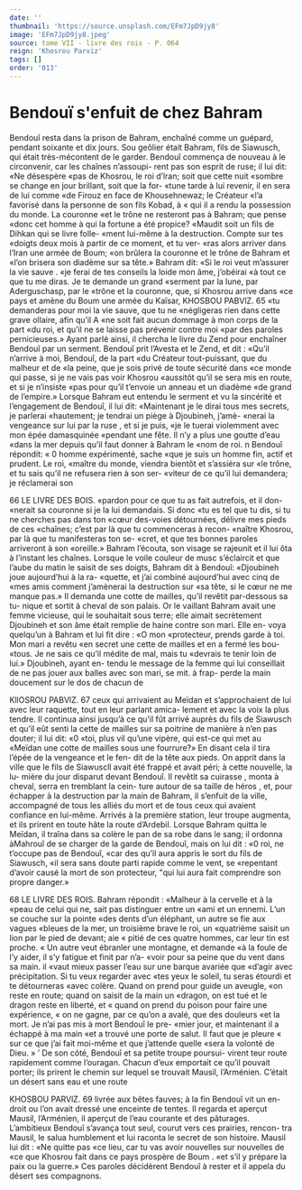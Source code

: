 ```yaml
---
date: ''
thumbnail: 'https://source.unsplash.com/EFm7JpD9jy8'
image: 'EFm7JpD9jy8.jpeg'
source: tome VII - livre des rois - P. 064
reign: 'Khosrou Parviz'
tags: []
order: '013'
---
```


# Bendouï s'enfuit de chez Bahram

Bendouî resta dans la prison de Bahram, enchaîné
comme un guépard, pendant soixante et dix jours. Sou geôlier était Bahram, fils de Siawusch, qui était très-mécontent de le garder. Bendouî commença de nouveau à le circonvenir, car les chaînes n’assoupi-
rent pas son esprit de ruse; il lui dit: «Ne désespère «pas de Khosrou, le roi d’lran; soit que cette nuit «sombre se change en jour brillant, soit que la for- «tune tarde à lui revenir, il en sera de lui comme «de Firouz en face de Khousehnewaz; le Créateur «l’a favorisé dans la personne de son fils Kobad, à
« qui il a rendu la possession du monde. La couronne «et le trône ne resteront pas à Bahram; que pense «donc cet homme à qui la fortune a été propice? «Maudit soit un fils de Dihkan qui se livre folle- «ment lui-même à la destruction. Compte sur tes «doigts deux mois à partir de ce moment, et tu ver- «ras alors arriver dans l’Iran une armée de Boum;
«on brûlera la couronne et le trône de Bahram et «l’on brisera son diadème sur sa tête.»
Bahram dit: «Si le roi veut m’assurer la vie sauve . «je ferai de tes conseils la loide mon âme, j’obéirai
«à tout ce que tu me diras. Je te demande un grand «serment par la lune, par Aderguschasp, par le
«trône et la couronne, que, si Khosrou arrive dans «ce pays et amène du Boum une armée du Kaîsar,
KHOSBOU PABVlZ. 65 «tu demanderas pour moi la vie sauve, que tu ne
«négligeras rien dans cette grave ollaire, afin qu’il A
«ne soit fait aucun dommage à mon corps de la part «du roi, et qu’il ne se laisse pas prévenir contre moi
«par des paroles pernicieuses.» Ayant parlé ainsi,
il chercha le livre du Zend pour enchaîner Bendouî
par un serment. Bendouî prit l’Avesta et le Zend,
et dit : «Qu’il n’arrive à moi, Bendouî, de la part
«du Créateur tout-puissant, que du malheur et de «la peine, que je sois privé de toute sécurité dans
«ce monde qui passe, si je ne vais pas voir Khosrou «aussitôt qu’il se sera mis en route, et si je n’insiste
«pas pour qu’il t’envoie un anneau et un diadème
«de grand de l’empire.»
Lorsque Bahram eut entendu le serment et vu la sincérité et l’engagement de Bendouî, il lui dit:
«Maintenant je le dirai tous mes secrets, je parlerai «hautement; je tendrai un piège à Djoubineh, j’amè-
«nerai la vengeance sur lui par la ruse , et si je puis, «je le tuerai violemment avec mon épée damasquinée «pendant une fête. Il n’y a plus une goutte d’eau
«dans la mer depuis qu’il faut donner à Bahram le «nom de roi. n
Bendouî répondit: « 0 homme expérimenté, sache
«que je suis un homme fin, actif et prudent. Le roi, «maître du monde, viendra bientôt et s’assiéra sur
«le trône, et tu sais qu’il ne refusera rien à son ser-
«viteur de ce qu’il lui demandera; je réclamerai son

66 LE LIVRE DES BOIS.
«pardon pour ce que tu as fait autrefois, et il don-
«nerait sa couronne si je la lui demandais. Si donc «tu es tel que tu dis, si tu ne cherches pas dans ton «cœur des-voies détournées, délivre mes pieds de ces
«chaînes; c’est par là que tu commenceras à recon-
«naître Khosrou, par là que tu manifesteras ton se-
«cret, et que tes bonnes paroles arriveront à son «oreille.» Bahram l’écouta, son visage se rajeunit et
il lui ôta à l’instant les chaînes.
Lorsque le voile couleur de musc s’éclaircit et que l’aube du matin le saisit de ses doigts, Bahram dit
à Bendouî: «Djoubineh joue aujourd’hui à la ra-
«quette, et j’ai combiné aujourd’hui avec cinq de
«mes amis comment j’amènerai la destruction sur
«sa tête, si le cœur ne me manque pas.» Il demanda
une cotte de mailles, qu’il revêtit par-dessous sa tu- nique et sortit à cheval de son palais. Or le vaillant Bahram avait une femme vicieuse, qui le souhaitait sous terre; elle aimait secrètement Djoubineh et son âme était remplie de haine contre son mari. Elle en- voya quelqu’un à Bahram et lui fit dire : «O mon «protecteur, prends garde à toi. Mon mari a revêtu
«en secret une cette de mailles et en a fermé les bou- «tous. Je ne sais ce qu’il médite de mal, mais tu «devrais te tenir loin de lui.» Djoubineh, ayant en- tendu le message de la femme qui lui conseillait de ne pas jouer aux balles avec son mari, se mit. à frap- perde la main doucement sur le dos de chacun de

KllOSROU PABVlZ. 67 ceux qui arrivaient au Meïdan et s’approchaient de
lui avec leur raquette, tout en leur parlant amica- lement et avec la voix la plus tendre. Il continua ainsi jusqu’à ce qu’il fût arrivé auprès du fils de
Siawusch et qu’il eût senti la cette de mailles sur sa
poitrine de manière à n’en pas douter; il lui dit: «0 «toi, plus vil qu’une vipère, qui est-ce qui met au «Meïdan une cotte de mailles sous une fourrure?» En disant cela il tira l’épée de la vengeance et le fen- dit de la tête aux pieds.
On apprit dans la ville que le fils de Siawuscll avait été frappé et avait péri; à cette nouvelle, la lu-
mière du jour disparut devant Bendouî. Il revêtit sa cuirasse , monta à cheval, serra en tremblant la cein- ture autour de sa taille de héros , et, pour échapper
à la destruction par la main de Bahram, il s’enfuit
de la ville, accompagné de tous les alliés du mort
et de tous ceux qui avaient confiance en lui-même. Arrivés à la première station, leur troupe augmenta,
et ils prirent en toute hâte la route d’Ardebil.
Lorsque Bahram quitta le Meïdan, il traîna dans
sa colère le pan de sa robe dans le sang; il ordonna àMahrouî de se charger de la garde de Bendouî,
mais on lui dit : «0 roi, ne t’occupe pas de Bendouî,
«car des qu’il aura appris le sort du fils de Siawusch,
«il sera sans doute parti rapide comme le vent, se «repentant d’avoir causé la mort de son protecteur,
"qui lui aura fait comprendre son propre danger.»

68 LE LIVRE DES ROIS. Bahram répondit : «Malheur à la cervelle et à la
«peau de celui qui ne, sait pas distinguer entre un «ami et un ennemi. L’un se couche sur la pointe «des dents d’un éléphant, un autre se fie aux vagues
«bleues de la mer, un troisième brave le roi, un «quatrième saisit un lion par le pied de devant; aie « pitié de ces quatre hommes, car leur tin est proche. « Un autre veut ébranler une montagne, et demande «à la foule de l’y aider, il s’y fatigue et finit par n’a-
«voir pour sa peine que du vent dans sa main. il «vaut mieux passer l’eau sur une barque avariée que «d’agir avec précipitation. Si tu veux regarder avec
«tes yeux le soleil, tu seras étourdi et te détourneras «avec colère. Quand on prend pour guide un aveugle, «on reste en route; quand on saisit de la main un «dragon, on est tué et le dragon reste en liberté, et
« quand on prend du poison pour faire une expérience, « on ne gagne, par ce qu’on a avalé, que des douleurs «et la mort. Je n’ai pas mis à mort Bendouî le pre- «mier jour, et maintenant il a échappé à ma main
«et a trouvé une porte de salut. Il faut que je pleure « sur ce que j’ai fait moi-même et que j’attende quelle
«sera la volonté de Dieu. » ’
De son côté, Bendouî et sa petite troupe poursui-
virent teur route rapidement comme l’ouragan. Chacun d’eux emportait ce qu’il pouvait porter; ils
prirent le chemin sur lequel se trouvait Mausil, l’Arménien. C’était un désert sans eau et une route

KHOSBOU PARVlZ. 69 livrée aux bêtes fauves; à la fin Bendouî vit un en-
droit ou l’on avait dressé une enceinte de tentes. Il regarda et aperçut Mausil, l’Arménien, il aperçut de
l’eau courante et des pâturages. L’ambitieux Bendouî
s’avança tout seul, courut vers ces prairies, rencon-
tra Mausil, le salua humblement et lui raconta le secret de son histoire. Mausil lui dit : «Ne quitte pas «ce lieu, car tu vas avoir nouvelles sur nouvelles de «ce que Khosrou fait dans ce pays prospère de Boum . «et s’il y prépare la paix ou la guerre.» Ces paroles décidèrent Bendouî à rester et il appela du désert
ses compagnons.
